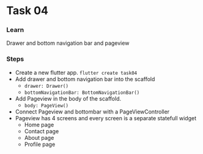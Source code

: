 # Task 04

### Learn
Drawer and bottom navigation bar and pageview

### Steps
- Create a new flutter app. `flutter create task04`
- Add drawer and bottom navigation bar into the scaffold 
    - `drawer: Drawer()`
    - `bottomNavigationBar: BottomNavigationBar()`
- Add Pageview in the body of the scaffold.
    - `body: PageView()`
- Connect Pageview and bottombar with a PageViewController
- Pageview has 4 screens and every screen is a separate statefull widget
    - Home page
    - Contact page
    - About page
    - Profile page

